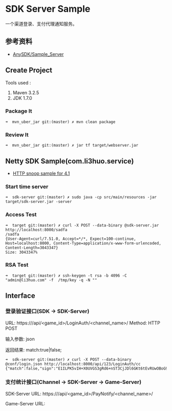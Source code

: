 # SDK Server Sample

一个渠道登录、支付代理通知服务。

## 参考资料
* [AnySDK/Sample_Server
](https://github.com/AnySDK/Sample_Server/tree/master/ServerDemo_Java)

## Create Project

Tools used :

1. Maven 3.2.5
1. JDK 1.7.0


### Package It
	➜  mvn_uber_jar git:(master) ✗ mvn clean package

### Review It
	➜  mvn_uber_jar git:(master) ✗ jar tf target/webserver.jar

## Netty SDK Sample(com.li3huo.service)
* [HTTP snoop sample for 4.1](https://github.com/netty/netty/tree/4.1/example/src/main/java/io/netty/example/http/snoop)

### Start time server

	➜  sdk-server git:(master) ✗ sudo java -cp src/main/resources -jar target/sdk-server.jar -server

### Access Test

	➜  target git:(master) ✗ curl -X POST --data-binary @sdk-server.jar http://localhost:8000/sadfa
	/sadfa
	{User-Agent=curl/7.51.0, Accept=*/*, Expect=100-continue, Host=localhost:8000, Content-Type=application/x-www-form-urlencoded, Content-Length=3043347}
	Size: 3043347%

### RSA Test

	➜  target git:(master) ✗ ssh-keygen -t rsa -b 4096 -C "admin@li3huo.com" -f  /tmp/key -q -N ""

## Interface

### 登录验证接口(SDK -> SDK-Server)
URL: https://<url>/api/<game_id>/LoginAuth/<channel_name>/
Method: HTTP POST

输入参数: json

返回结果: match:true|false;


	➜  sdk-server git:(master) ✗ curl -X POST --data-binary @conf/login.json http://localhost:8000/api/123/LoginAuth/cc
	{"match":false,"sign":"E1ILPK5vIH+X0UVGS3gRd6+nST3CjJDl6GKt6tEvRUwOBoG9UHo3t9ESQVvKhnISa0dDEFaX6TOkLjhvR3hzUD2zqgA5UlBHqJ9Jys9mLNN5TBt9C25XkQpQ8mrvOvRcA7zyYwzbSdJiCz4zda4zoknehWWLQjI2ZovqOwGJgoXxiOCywUmm1Zu3RJ4kYKboBifPRA1u+KTJ/hSCaawTPFTv3MwUvmM8WAjpy9VRuXEpK137ADM/69Y1Jna8p9SqoUE/sB2jVvWsgj9+4sWCWfiH08IaKuc8gkCjl0zvwGUeDDOYVZP/RH7HlrRSliOc0kM3HfshjGAVaftVZWG6Kg==","timestamp":"1489051858","userId":"1067335"}% 

### 支付统计接口(Channel -> SDK-Server -> Game-Server)
SDK-Server URL: https://<url>/api/<game_id>/PayNotify/<channel_name>/

Game-Server URL: 
